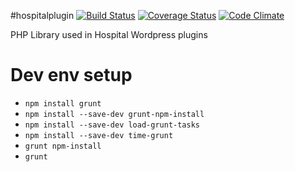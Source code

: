 #hospitalplugin
[![Build Status](https://travis-ci.org/amarcinkowski/hospitalplugin.svg?branch=master)](https://travis-ci.org/amarcinkowski/hospitalplugin)
[![Coverage Status](https://coveralls.io/repos/amarcinkowski/hospitalplugin/badge.svg?branch=master)](https://coveralls.io/r/amarcinkowski/hospitalplugin?branch=master)
[![Code Climate](https://codeclimate.com/github/amarcinkowski/hospitalplugin/badges/gpa.svg)](https://codeclimate.com/github/amarcinkowski/hospitalplugin)

PHP Library used in Hospital Wordpress plugins

Dev env setup
==================
* `npm install grunt`
* `npm install --save-dev grunt-npm-install`
* `npm install --save-dev load-grunt-tasks`
* `npm install --save-dev time-grunt`
* `grunt npm-install`
* `grunt`
